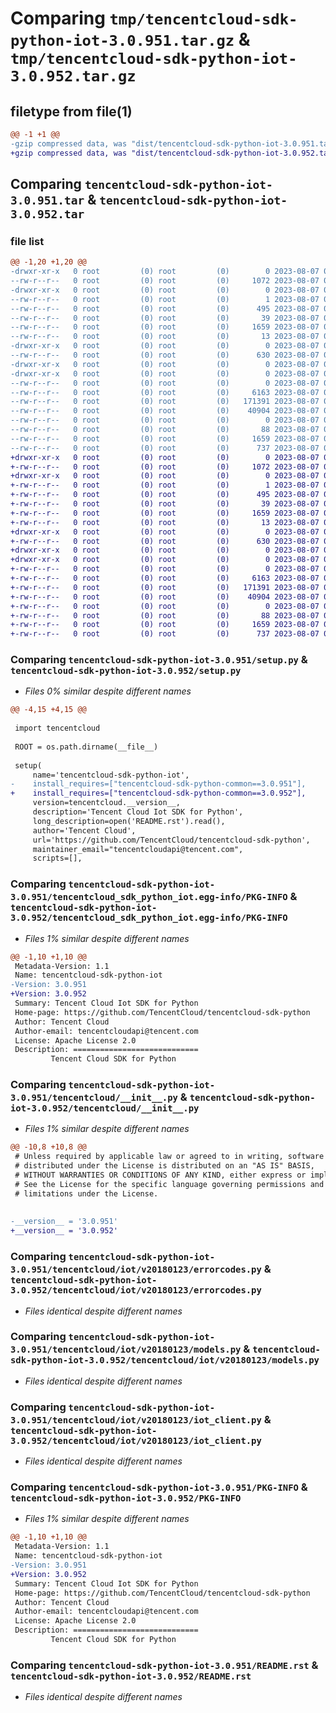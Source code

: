 # Comparing `tmp/tencentcloud-sdk-python-iot-3.0.951.tar.gz` & `tmp/tencentcloud-sdk-python-iot-3.0.952.tar.gz`

## filetype from file(1)

```diff
@@ -1 +1 @@
-gzip compressed data, was "dist/tencentcloud-sdk-python-iot-3.0.951.tar", last modified: Mon Aug  7 00:28:24 2023, max compression
+gzip compressed data, was "dist/tencentcloud-sdk-python-iot-3.0.952.tar", last modified: Mon Aug  7 08:55:38 2023, max compression
```

## Comparing `tencentcloud-sdk-python-iot-3.0.951.tar` & `tencentcloud-sdk-python-iot-3.0.952.tar`

### file list

```diff
@@ -1,20 +1,20 @@
-drwxr-xr-x   0 root         (0) root         (0)        0 2023-08-07 00:28:24.000000 tencentcloud-sdk-python-iot-3.0.951/
--rw-r--r--   0 root         (0) root         (0)     1072 2023-08-07 00:28:24.000000 tencentcloud-sdk-python-iot-3.0.951/setup.py
-drwxr-xr-x   0 root         (0) root         (0)        0 2023-08-07 00:28:24.000000 tencentcloud-sdk-python-iot-3.0.951/tencentcloud_sdk_python_iot.egg-info/
--rw-r--r--   0 root         (0) root         (0)        1 2023-08-07 00:28:24.000000 tencentcloud-sdk-python-iot-3.0.951/tencentcloud_sdk_python_iot.egg-info/dependency_links.txt
--rw-r--r--   0 root         (0) root         (0)      495 2023-08-07 00:28:24.000000 tencentcloud-sdk-python-iot-3.0.951/tencentcloud_sdk_python_iot.egg-info/SOURCES.txt
--rw-r--r--   0 root         (0) root         (0)       39 2023-08-07 00:28:24.000000 tencentcloud-sdk-python-iot-3.0.951/tencentcloud_sdk_python_iot.egg-info/requires.txt
--rw-r--r--   0 root         (0) root         (0)     1659 2023-08-07 00:28:24.000000 tencentcloud-sdk-python-iot-3.0.951/tencentcloud_sdk_python_iot.egg-info/PKG-INFO
--rw-r--r--   0 root         (0) root         (0)       13 2023-08-07 00:28:24.000000 tencentcloud-sdk-python-iot-3.0.951/tencentcloud_sdk_python_iot.egg-info/top_level.txt
-drwxr-xr-x   0 root         (0) root         (0)        0 2023-08-07 00:28:24.000000 tencentcloud-sdk-python-iot-3.0.951/tencentcloud/
--rw-r--r--   0 root         (0) root         (0)      630 2023-08-07 00:28:24.000000 tencentcloud-sdk-python-iot-3.0.951/tencentcloud/__init__.py
-drwxr-xr-x   0 root         (0) root         (0)        0 2023-08-07 00:28:24.000000 tencentcloud-sdk-python-iot-3.0.951/tencentcloud/iot/
-drwxr-xr-x   0 root         (0) root         (0)        0 2023-08-07 00:28:24.000000 tencentcloud-sdk-python-iot-3.0.951/tencentcloud/iot/v20180123/
--rw-r--r--   0 root         (0) root         (0)        0 2023-08-07 00:28:24.000000 tencentcloud-sdk-python-iot-3.0.951/tencentcloud/iot/v20180123/__init__.py
--rw-r--r--   0 root         (0) root         (0)     6163 2023-08-07 00:28:24.000000 tencentcloud-sdk-python-iot-3.0.951/tencentcloud/iot/v20180123/errorcodes.py
--rw-r--r--   0 root         (0) root         (0)   171391 2023-08-07 00:28:24.000000 tencentcloud-sdk-python-iot-3.0.951/tencentcloud/iot/v20180123/models.py
--rw-r--r--   0 root         (0) root         (0)    40904 2023-08-07 00:28:24.000000 tencentcloud-sdk-python-iot-3.0.951/tencentcloud/iot/v20180123/iot_client.py
--rw-r--r--   0 root         (0) root         (0)        0 2023-08-07 00:28:24.000000 tencentcloud-sdk-python-iot-3.0.951/tencentcloud/iot/__init__.py
--rw-r--r--   0 root         (0) root         (0)       88 2023-08-07 00:28:24.000000 tencentcloud-sdk-python-iot-3.0.951/setup.cfg
--rw-r--r--   0 root         (0) root         (0)     1659 2023-08-07 00:28:24.000000 tencentcloud-sdk-python-iot-3.0.951/PKG-INFO
--rw-r--r--   0 root         (0) root         (0)      737 2023-08-07 00:28:24.000000 tencentcloud-sdk-python-iot-3.0.951/README.rst
+drwxr-xr-x   0 root         (0) root         (0)        0 2023-08-07 08:55:38.000000 tencentcloud-sdk-python-iot-3.0.952/
+-rw-r--r--   0 root         (0) root         (0)     1072 2023-08-07 08:55:38.000000 tencentcloud-sdk-python-iot-3.0.952/setup.py
+drwxr-xr-x   0 root         (0) root         (0)        0 2023-08-07 08:55:38.000000 tencentcloud-sdk-python-iot-3.0.952/tencentcloud_sdk_python_iot.egg-info/
+-rw-r--r--   0 root         (0) root         (0)        1 2023-08-07 08:55:38.000000 tencentcloud-sdk-python-iot-3.0.952/tencentcloud_sdk_python_iot.egg-info/dependency_links.txt
+-rw-r--r--   0 root         (0) root         (0)      495 2023-08-07 08:55:38.000000 tencentcloud-sdk-python-iot-3.0.952/tencentcloud_sdk_python_iot.egg-info/SOURCES.txt
+-rw-r--r--   0 root         (0) root         (0)       39 2023-08-07 08:55:38.000000 tencentcloud-sdk-python-iot-3.0.952/tencentcloud_sdk_python_iot.egg-info/requires.txt
+-rw-r--r--   0 root         (0) root         (0)     1659 2023-08-07 08:55:38.000000 tencentcloud-sdk-python-iot-3.0.952/tencentcloud_sdk_python_iot.egg-info/PKG-INFO
+-rw-r--r--   0 root         (0) root         (0)       13 2023-08-07 08:55:38.000000 tencentcloud-sdk-python-iot-3.0.952/tencentcloud_sdk_python_iot.egg-info/top_level.txt
+drwxr-xr-x   0 root         (0) root         (0)        0 2023-08-07 08:55:38.000000 tencentcloud-sdk-python-iot-3.0.952/tencentcloud/
+-rw-r--r--   0 root         (0) root         (0)      630 2023-08-07 08:55:38.000000 tencentcloud-sdk-python-iot-3.0.952/tencentcloud/__init__.py
+drwxr-xr-x   0 root         (0) root         (0)        0 2023-08-07 08:55:38.000000 tencentcloud-sdk-python-iot-3.0.952/tencentcloud/iot/
+drwxr-xr-x   0 root         (0) root         (0)        0 2023-08-07 08:55:38.000000 tencentcloud-sdk-python-iot-3.0.952/tencentcloud/iot/v20180123/
+-rw-r--r--   0 root         (0) root         (0)        0 2023-08-07 08:55:38.000000 tencentcloud-sdk-python-iot-3.0.952/tencentcloud/iot/v20180123/__init__.py
+-rw-r--r--   0 root         (0) root         (0)     6163 2023-08-07 08:55:38.000000 tencentcloud-sdk-python-iot-3.0.952/tencentcloud/iot/v20180123/errorcodes.py
+-rw-r--r--   0 root         (0) root         (0)   171391 2023-08-07 08:55:38.000000 tencentcloud-sdk-python-iot-3.0.952/tencentcloud/iot/v20180123/models.py
+-rw-r--r--   0 root         (0) root         (0)    40904 2023-08-07 08:55:38.000000 tencentcloud-sdk-python-iot-3.0.952/tencentcloud/iot/v20180123/iot_client.py
+-rw-r--r--   0 root         (0) root         (0)        0 2023-08-07 08:55:38.000000 tencentcloud-sdk-python-iot-3.0.952/tencentcloud/iot/__init__.py
+-rw-r--r--   0 root         (0) root         (0)       88 2023-08-07 08:55:38.000000 tencentcloud-sdk-python-iot-3.0.952/setup.cfg
+-rw-r--r--   0 root         (0) root         (0)     1659 2023-08-07 08:55:38.000000 tencentcloud-sdk-python-iot-3.0.952/PKG-INFO
+-rw-r--r--   0 root         (0) root         (0)      737 2023-08-07 08:55:38.000000 tencentcloud-sdk-python-iot-3.0.952/README.rst
```

### Comparing `tencentcloud-sdk-python-iot-3.0.951/setup.py` & `tencentcloud-sdk-python-iot-3.0.952/setup.py`

 * *Files 0% similar despite different names*

```diff
@@ -4,15 +4,15 @@
 
 import tencentcloud
 
 ROOT = os.path.dirname(__file__)
 
 setup(
     name='tencentcloud-sdk-python-iot',
-    install_requires=["tencentcloud-sdk-python-common==3.0.951"],
+    install_requires=["tencentcloud-sdk-python-common==3.0.952"],
     version=tencentcloud.__version__,
     description='Tencent Cloud Iot SDK for Python',
     long_description=open('README.rst').read(),
     author='Tencent Cloud',
     url='https://github.com/TencentCloud/tencentcloud-sdk-python',
     maintainer_email="tencentcloudapi@tencent.com",
     scripts=[],
```

### Comparing `tencentcloud-sdk-python-iot-3.0.951/tencentcloud_sdk_python_iot.egg-info/PKG-INFO` & `tencentcloud-sdk-python-iot-3.0.952/tencentcloud_sdk_python_iot.egg-info/PKG-INFO`

 * *Files 1% similar despite different names*

```diff
@@ -1,10 +1,10 @@
 Metadata-Version: 1.1
 Name: tencentcloud-sdk-python-iot
-Version: 3.0.951
+Version: 3.0.952
 Summary: Tencent Cloud Iot SDK for Python
 Home-page: https://github.com/TencentCloud/tencentcloud-sdk-python
 Author: Tencent Cloud
 Author-email: tencentcloudapi@tencent.com
 License: Apache License 2.0
 Description: ============================
         Tencent Cloud SDK for Python
```

### Comparing `tencentcloud-sdk-python-iot-3.0.951/tencentcloud/__init__.py` & `tencentcloud-sdk-python-iot-3.0.952/tencentcloud/__init__.py`

 * *Files 1% similar despite different names*

```diff
@@ -10,8 +10,8 @@
 # Unless required by applicable law or agreed to in writing, software
 # distributed under the License is distributed on an "AS IS" BASIS,
 # WITHOUT WARRANTIES OR CONDITIONS OF ANY KIND, either express or implied.
 # See the License for the specific language governing permissions and
 # limitations under the License.
 
 
-__version__ = '3.0.951'
+__version__ = '3.0.952'
```

### Comparing `tencentcloud-sdk-python-iot-3.0.951/tencentcloud/iot/v20180123/errorcodes.py` & `tencentcloud-sdk-python-iot-3.0.952/tencentcloud/iot/v20180123/errorcodes.py`

 * *Files identical despite different names*

### Comparing `tencentcloud-sdk-python-iot-3.0.951/tencentcloud/iot/v20180123/models.py` & `tencentcloud-sdk-python-iot-3.0.952/tencentcloud/iot/v20180123/models.py`

 * *Files identical despite different names*

### Comparing `tencentcloud-sdk-python-iot-3.0.951/tencentcloud/iot/v20180123/iot_client.py` & `tencentcloud-sdk-python-iot-3.0.952/tencentcloud/iot/v20180123/iot_client.py`

 * *Files identical despite different names*

### Comparing `tencentcloud-sdk-python-iot-3.0.951/PKG-INFO` & `tencentcloud-sdk-python-iot-3.0.952/PKG-INFO`

 * *Files 1% similar despite different names*

```diff
@@ -1,10 +1,10 @@
 Metadata-Version: 1.1
 Name: tencentcloud-sdk-python-iot
-Version: 3.0.951
+Version: 3.0.952
 Summary: Tencent Cloud Iot SDK for Python
 Home-page: https://github.com/TencentCloud/tencentcloud-sdk-python
 Author: Tencent Cloud
 Author-email: tencentcloudapi@tencent.com
 License: Apache License 2.0
 Description: ============================
         Tencent Cloud SDK for Python
```

### Comparing `tencentcloud-sdk-python-iot-3.0.951/README.rst` & `tencentcloud-sdk-python-iot-3.0.952/README.rst`

 * *Files identical despite different names*

